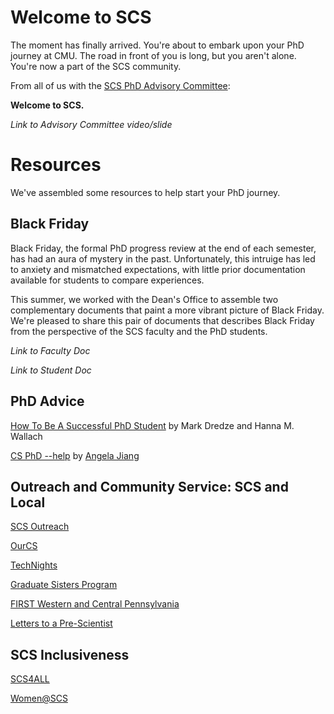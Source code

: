 # Welcome to SCS

The moment has finally arrived. You're about to embark upon your PhD journey at CMU. The road in front of you is long, but you aren't alone. You're now a part of the SCS community.

From all of us with the [SCS PhD Advisory Committee](https://scs-phd-deans-committee.github.io/): 

**Welcome to SCS.**

_Link to Advisory Committee video/slide_

# Resources

We've assembled some resources to help start your PhD journey.

## Black Friday

Black Friday, the formal PhD progress review at the end of each semester, has had an aura of mystery in the past. Unfortunately, this intruige has led to anxiety and mismatched expectations, with little prior documentation available for students to compare experiences.

This summer, we worked with the Dean's Office to assemble two complementary documents that paint a more vibrant picture of Black Friday. We're pleased to share this pair of documents that describes Black Friday from the perspective of the SCS faculty and the PhD students.

_Link to Faculty Doc_

_Link to Student Doc_

## PhD Advice
[How To Be A Successful PhD Student](https://drive.google.com/file/d/1ED3XszZSZS-XOhIxXqrh0se2MvBkK_fy/view?usp=sharing) by Mark Dredze and Hanna M. Wallach

[CS PhD --help](https://phdadvice.carrd.co/) by [Angela Jiang](https://angelajiang.carrd.co/)

## Outreach and Community Service: SCS and Local

[SCS Outreach](https://www.cs.cmu.edu/cs-pathways)

[OurCS](https://www.cmu.edu/cs/ourcs/)

[TechNights](https://www.cmu.edu/scs/technights/index.html)

[Graduate Sisters Program](https://www.women.cs.cmu.edu/graduate-sisters-program/)

[FIRST Western and Central Pennsylvania](https://pittsburghfirst.org)

[Letters to a Pre-Scientist](https://www.prescientist.org/)

## SCS Inclusiveness

[SCS4ALL](https://www.scs4all.cs.cmu.edu/)

[Women@SCS](https://www.women.cs.cmu.edu/)

